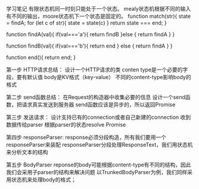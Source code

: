 学习笔记
有限状态机同一时刻只能处于一个状态。
mealy状态机根据不同的输入有不同的输出，moore状态机下一个状态是固定的。
function match(str){
    state = findA;
    for (let c of str){
        state = state(c)
    }
    return state === end;
}


function findA(val){
    if(val==='a'){
        return findB
    }else {
        return findA
    } 
}

function findB(val){
    if(val==='b'){
        return end
    } else {
        return findA
    }
}

function end(){
    return end;
}

第一步
HTTP请求总结：
设计一个HTTP请求的类
conten type是一个必要的字段，要有默认值
body是KV格式（key-value）
不同的content-type影响body的格式

第二步
send函数总结：
在Request的构造器中收集必要的信息
设计一个send函数，把请求真实发送到服务器
send函数应该是异步的，所以返回Promise

第三步
发送请求：
设计支持已有的connection或者自己新建的connection
收到数据传给parser
根据parser的状态resolve Promise

第四步
responseParser:
response必须分段构造，所有我们要用一个responseParser来装配
responseParser分段处理ResponseText，我们用状态机来分析文本的结构

第五步
BodyParser
reponse的body可能根据content-type有不同的结构，因此我们会采用子parser的结构来解决问题
以TrunkedBodyParser为例，我们同样采用状态机来处理body的格式；